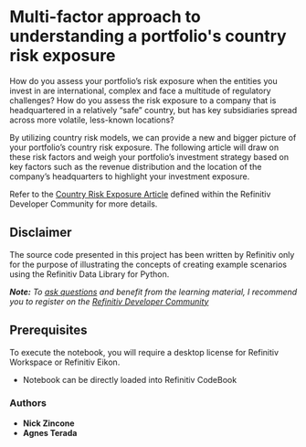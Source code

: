 # Multi-factor approach to understanding a portfolio's country risk exposure

How do you assess your portfolio’s risk exposure when the entities you invest in are international, complex and face a multitude of regulatory challenges? How do you assess the risk exposure to a company that is headquartered in a relatively “safe” country, but has key subsidiaries spread across more volatile, less-known locations?

By utilizing country risk models, we can provide a new and bigger picture of your portfolio’s country risk exposure. The following article will draw on these risk factors and weigh your portfolio’s investment strategy based on key factors such as the revenue distribution and the location of the company’s headquarters to highlight your investment exposure.

Refer to the [Country Risk Exposure Article](https://developers.refinitiv.com/en/article-catalog/article/understanding-a-portfolios-country-risk-exposure) defined within the Refinitiv Developer Community for more details.

## <a id="disclaimer"></a>Disclaimer
The source code presented in this project has been written by Refinitiv only for the purpose of illustrating the concepts of creating example scenarios using the Refinitiv Data Library for Python.

***Note:** To [ask questions](https://community.developers.refinitiv.com/index.html) and benefit from the learning material, I recommend you to register on the [Refinitiv Developer Community](https://developers.refinitiv.com)*

## <a name="prerequisites"></a>Prerequisites

To execute the notebook, you will require a desktop license for Refinitiv Workspace or Refinitiv Eikon.

- Notebook can be directly loaded into Refinitiv CodeBook


### <a id="authors"></a>Authors

* **Nick Zincone**
* **Agnes Terada**




